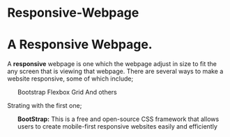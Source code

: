 # Responsive-Webpage
<h1> A Responsive Webpage.</h1>

<p> A <strong>responsive</strong> webpage is one which the webpage adjust in size to fit the any screen that is viewing that webpage.
 There are several ways to make a website responsive, some of which include;</p>
 <ul>
 <l1>Bootstrap</l1>
 <l1>Flexbox</l1>
 <l1>Grid</l1>
 <l1>And others</l1>
 </ul>

<p> Strating with the first one;</p>

<ul>
<l1><p><strong>BootStrap:</strong> This is a free and open-source CSS framework that allows users to create mobile-first responsive websites easily and efficiently </p></l1>
</ul>


